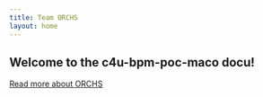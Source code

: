 ```yaml
---
title: Team ORCHS
layout: home
---
```

## Welcome to the c4u-bpm-poc-maco docu!

[Read more about ORCHS](pages/about/about.md)
